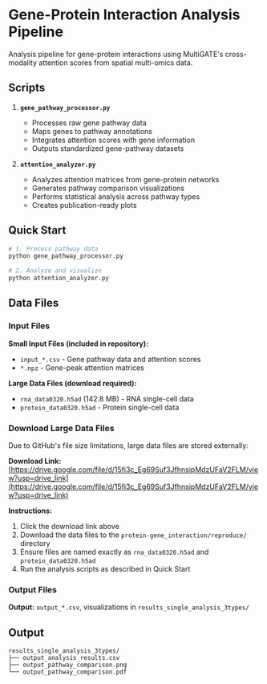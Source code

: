 # Gene-Protein Interaction Analysis Pipeline

Analysis pipeline for gene-protein interactions using MultiGATE's cross-modality attention scores from spatial multi-omics data.

## Scripts

1. **`gene_pathway_processor.py`** 
   - Processes raw gene pathway data
   - Maps genes to pathway annotations 
   - Integrates attention scores with gene information
   - Outputs standardized gene-pathway datasets

2. **`attention_analyzer.py`** 
   - Analyzes attention matrices from gene-protein networks
   - Generates pathway comparison visualizations
   - Performs statistical analysis across pathway types
   - Creates publication-ready plots

## Quick Start

```bash
# 1. Process pathway data
python gene_pathway_processor.py

# 2. Analyze and visualize
python attention_analyzer.py
```

## Data Files

### Input Files
**Small Input Files (included in repository):**
- `input_*.csv` - Gene pathway data and attention scores
- `*.npz` - Gene-peak attention matrices

**Large Data Files (download required):**
- `rna_data0320.h5ad` (142.8 MB) - RNA single-cell data
- `protein_data0320.h5ad` - Protein single-cell data

### Download Large Data Files

Due to GitHub's file size limitations, large data files are stored externally:

**Download Link:** [https://drive.google.com/file/d/15fi3c_Eg69Suf3JfhnsipMdzUFaV2FLM/view?usp=drive_link](https://drive.google.com/file/d/15fi3c_Eg69Suf3JfhnsipMdzUFaV2FLM/view?usp=drive_link)

**Instructions:**
1. Click the download link above
2. Download the data files to the `protein-gene_interaction/reproduce/` directory
3. Ensure files are named exactly as `rna_data0320.h5ad` and `protein_data0320.h5ad`
4. Run the analysis scripts as described in Quick Start

### Output Files
**Output:** `output_*.csv`, visualizations in `results_single_analysis_3types/`

## Output

```
results_single_analysis_3types/
├── output_analysis_results.csv
├── output_pathway_comparison.png
└── output_pathway_comparison.pdf
```

 